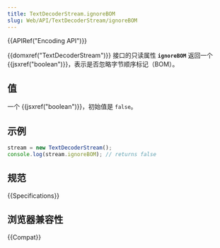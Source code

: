 ```yaml
---
title: TextDecoderStream.ignoreBOM
slug: Web/API/TextDecoderStream/ignoreBOM
---
```


{{APIRef("Encoding API")}}

{{domxref("TextDecoderStream")}} 接口的只读属性 **`ignoreBOM`** 返回一个 {{jsxref("boolean")}}，表示是否忽略字节顺序标记（BOM）。

## 值

一个 {{jsxref("boolean")}}，初始值是 `false`。

## 示例

```js
stream = new TextDecoderStream();
console.log(stream.ignoreBOM); // returns false
```

## 规范

{{Specifications}}

## 浏览器兼容性

{{Compat}}
